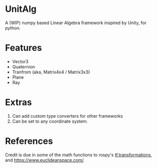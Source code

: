 # UnitAlg
A (WIP) numpy based Linear Algebra framework inspired by Unity, for python.

# Features
- Vector3
- Quaternion
- Tranfrom (aka, Matrix4x4 / Matrix3x3)
- Plane
- Ray

# Extras
1. Can add custom type converters for other frameworks
2. Can be set to any coordinate system.

# References
Credit is due in some of the math functions to rospy's [tf.transformations](https://github.com/ros/geometry/blob/noetic-devel/tf/src/tf/transformations.py), and https://www.euclideanspace.com/.